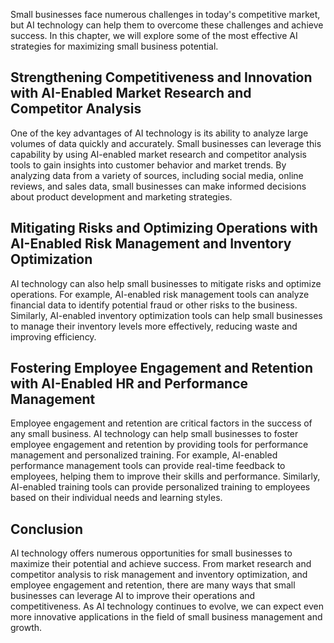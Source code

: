 
Small businesses face numerous challenges in today's competitive market, but AI technology can help them to overcome these challenges and achieve success. In this chapter, we will explore some of the most effective AI strategies for maximizing small business potential.

Strengthening Competitiveness and Innovation with AI-Enabled Market Research and Competitor Analysis
----------------------------------------------------------------------------------------------------

One of the key advantages of AI technology is its ability to analyze large volumes of data quickly and accurately. Small businesses can leverage this capability by using AI-enabled market research and competitor analysis tools to gain insights into customer behavior and market trends. By analyzing data from a variety of sources, including social media, online reviews, and sales data, small businesses can make informed decisions about product development and marketing strategies.

Mitigating Risks and Optimizing Operations with AI-Enabled Risk Management and Inventory Optimization
-----------------------------------------------------------------------------------------------------

AI technology can also help small businesses to mitigate risks and optimize operations. For example, AI-enabled risk management tools can analyze financial data to identify potential fraud or other risks to the business. Similarly, AI-enabled inventory optimization tools can help small businesses to manage their inventory levels more effectively, reducing waste and improving efficiency.

Fostering Employee Engagement and Retention with AI-Enabled HR and Performance Management
-----------------------------------------------------------------------------------------

Employee engagement and retention are critical factors in the success of any small business. AI technology can help small businesses to foster employee engagement and retention by providing tools for performance management and personalized training. For example, AI-enabled performance management tools can provide real-time feedback to employees, helping them to improve their skills and performance. Similarly, AI-enabled training tools can provide personalized training to employees based on their individual needs and learning styles.

Conclusion
----------

AI technology offers numerous opportunities for small businesses to maximize their potential and achieve success. From market research and competitor analysis to risk management and inventory optimization, and employee engagement and retention, there are many ways that small businesses can leverage AI to improve their operations and competitiveness. As AI technology continues to evolve, we can expect even more innovative applications in the field of small business management and growth.
